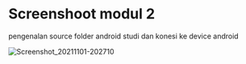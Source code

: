 # Screenshoot modul 2 
pengenalan source folder android studi dan konesi ke device android

![Screenshot_20211101-202710](https://user-images.githubusercontent.com/72422140/139681781-7144424e-be18-44af-99fd-82de90a12477.jpg)
